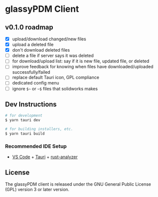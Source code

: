 # glassyPDM Client
## v0.1.0 roadmap
- [x] upload/download changed/new files
- [x] upload a deleted file
- [x] don't download deleted files
- [ ] delete a file if server says it was deleted
- [ ] for download/upload list: say if it is new file, updated file, or deleted
- [ ] improve feedback for knowing when files have downloaded/uploaded successfully/failed
- [ ] replace default Tauri icon, GPL compliance
- [ ] dedicated config menu
- [ ] ignore `$~` or `~$` files that solidworks makes
## Dev Instructions
```bash
# for development
$ yarn tauri dev

# for building installers, etc.
$ yarn tauri build
```
### Recommended IDE Setup

- [VS Code](https://code.visualstudio.com/) + [Tauri](https://marketplace.visualstudio.com/items?itemName=tauri-apps.tauri-vscode) + [rust-analyzer](https://marketplace.visualstudio.com/items?itemName=rust-lang.rust-analyzer)

## License
The glassyPDM client is released under the GNU General Public License (GPL) version 3 or later version.